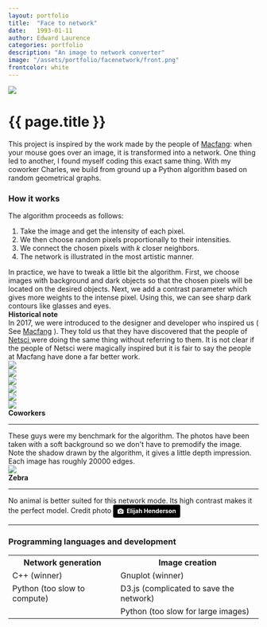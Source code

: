 ```yaml
---
layout: portfolio
title:  "Face to network"
date:   1993-01-11
author: Edward Laurence
categories: portfolio
description: "An image to network converter"
image: "/assets/portfolio/facenetwork/front.png"
frontcolor: white
---
```


<div class="container">
	<div class="screenshot-image">
		<img src="/assets/portfolio/facenetwork/glasses.png" style="">	
	</div>
</div>

<div class="wrapper">

<h1>{{ page.title }}</h1>

This project is inspired by the work made by the people of <a href="http://macfang.net">Macfang</a>: when your mouse goes over an image, it is transformed into a network. One thing led to another, I found myself coding this exact same thing. With my coworker Charles, we build from ground up a Python algorithm based on random geometrical graphs. 


<h3>How it works</h3>
The algorithm proceeds as follows:
<ol>
  <li>Take the image and get the intensity of each pixel.</li>
  <li>We then choose random pixels proportionally to their intensities.</li>
  <li>We connect the chosen pixels with <i>k</i> closer neighbors.</li>
  <li>The network is illustrated in the most artistic manner.</li>
</ol>
In practice, we have to tweak a little bit the algorithm. First, we choose images with background and dark objects so that the chosen pixels will be located on the desired objects. Next, we add a contrast parameter which gives more weights to the intense pixel. Using this, we can see sharp dark contours like glasses and eyes. 


<div class="inline-note with-shadow">
	<b>Historical note</b>
	<br>
	<span>In 2017, we were introduced to the designer and developer who inspired us ( See <a href="http://macfang.net">Macfang</a> ). They told us that they have discovered that the people of <a href="https://www.netsci2018.com"> Netsci </a> were doing the same thing without referring to them. It is not clear if the people of Netsci were magically inspired but it is fair to say the people at Macfang have done a far better work.
	</span>

</div>

</div>




<div class="container">
	<div class="screenshots-container">
		<div class="row">
			<div class="col-sm-4 col-xs-6 screenshot-image ">
				<img src="/assets/portfolio/facenetwork/edward.png" >	
			</div>
			<div class="col-sm-4 col-xs-6 screenshot-image ">
				<img src="/assets/portfolio/facenetwork/charles.png" >	
			</div>
			<div class="col-sm-4 col-xs-6 screenshot-image ">
				<img src="/assets/portfolio/facenetwork/guillaume.png" >	
			</div>
			<div class="col-sm-4 col-xs-6 screenshot-image ">
				<img src="/assets/portfolio/facenetwork/xavier.png" >	
			</div>
			<div class="col-sm-4 col-xs-6 screenshot-image ">
				<img src="/assets/portfolio/facenetwork/vincent.png" >	
			</div>
			<div class="col-sm-4 col-xs-6 screenshot-image ">
				<img src="/assets/portfolio/facenetwork/patrick.png" >	
			</div>
			<div class="col-md-6 screenshot-meta">
				<b>Coworkers</b>
				<hr class="small-line">
				<span class="screenshot-subtitle">These guys were my benchmark for the algorithm. The photos have been taken with a soft background so we don't have to premodify the image. Note the shadow drawn by the algorithm, it gives a little depth impression. Each image has roughly 20000 edges. </span>
			</div>
		</div>
	</div>
</div>



<div class="container">

<div class="screenshots-container">
	<div class="row">
		<div class="screenshot-image">
			<img src="/assets/portfolio/facenetwork/zebra.png" class="with-shadow" style="">	
		</div>
		<div class="screenshot-meta">
			<b>Zebra</b>
			<hr class="small-line">
			<span class="screenshot-subtitle">No animal is better suited for this network mode. Its high contrast makes it the perfect model. Credit photo <a style="background-color:black;color:white;text-decoration:none;padding:4px 6px;font-family:-apple-system, BlinkMacSystemFont, &quot;San Francisco&quot;, &quot;Helvetica Neue&quot;, Helvetica, Ubuntu, Roboto, Noto, &quot;Segoe UI&quot;, Arial, sans-serif;font-size:12px;font-weight:bold;line-height:1.2;display:inline-block;border-radius:3px;" href="https://unsplash.com/@elijahhenderson?utm_medium=referral&amp;utm_campaign=photographer-credit&amp;utm_content=creditBadge" target="_blank" rel="noopener noreferrer" title="Download free do whatever you want high-resolution photos from Elijah Henderson"><span style="display:inline-block;padding:2px 3px;"><svg xmlns="http://www.w3.org/2000/svg" style="height:12px;width:auto;position:relative;vertical-align:middle;top:-1px;fill:white;" viewBox="0 0 32 32"><title>unsplash-logo</title><path d="M20.8 18.1c0 2.7-2.2 4.8-4.8 4.8s-4.8-2.1-4.8-4.8c0-2.7 2.2-4.8 4.8-4.8 2.7.1 4.8 2.2 4.8 4.8zm11.2-7.4v14.9c0 2.3-1.9 4.3-4.3 4.3h-23.4c-2.4 0-4.3-1.9-4.3-4.3v-15c0-2.3 1.9-4.3 4.3-4.3h3.7l.8-2.3c.4-1.1 1.7-2 2.9-2h8.6c1.2 0 2.5.9 2.9 2l.8 2.4h3.7c2.4 0 4.3 1.9 4.3 4.3zm-8.6 7.5c0-4.1-3.3-7.5-7.5-7.5-4.1 0-7.5 3.4-7.5 7.5s3.3 7.5 7.5 7.5c4.2-.1 7.5-3.4 7.5-7.5z"></path></svg></span><span style="display:inline-block;padding:2px 3px;">Elijah Henderson</span></a></span>
		</div>
	</div>
</div>

</div>

<hr>

<div class="wrapper">

<h3>Programming languages and development</h3>
<table cellspacing="0" cellpadding="0" class="table-about">
  <tr>
    <th>Network generation</th> <th>Image creation</th>
  </tr>
  <tr>
  	<td>C++ (winner)</td><td>Gnuplot (winner)</td>
  </tr>
  <tr>
  	<td>Python (too slow to compute) </td><td>D3.js (complicated to save the network)</td>
  </tr>
  <tr>
  	<td></td><td>Python (too slow for large images)</td>
  </tr>

</table>

<!-- 
<h3>Comments on the code</h3>

The first attempt in Python was a fail. The code was taking about 10 minutes to generate a 5k edges network. So we a serie of upgrade before translating it to C++.
<br><br>
First, the major bottleneck was choosing the pixels. Suppose you want to choose 20 pixels from a 100 pixels image. But you also want to choose then proportionally to the intensity of the pixel. The brute force method would be to sum the total intensity of the image and then parse the image and remove the pixel intensity. When you total intensity becomes negative, you choose this pixel. But you would need to rerun this 20 times to choose 20 pixels. Their must be a better approach. Let's say that that the sum of all intensities is <i>S</i>. What are the odds that a pixel of intensity <i>i</i> is not choosen? It is equal to <i>1-i/S</i>.


 -->









</div>

